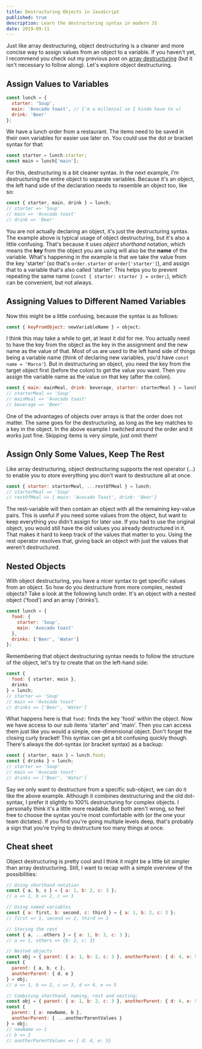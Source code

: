 ```yaml
---
title: Destructuring Objects in JavaScript
published: true
description: Learn the destructuring syntax in modern JS
date: 2019-09-11
---
```


Just like array destructuring, object destructuring is a cleaner and more concise way to assign values from an object to a variable. If you haven't yet, I recommend you check out my previous post on [array destructuring](https://marcoslooten.com/blog/destructuring-arrays-in-javascript/) (but it isn't necessary to follow along). Let's explore object destructuring.

## Assign Values to Variables

```javascript
const lunch = {
  starter: 'Soup',
  main: 'Avocado toast', // I'm a millenial so I kinda have to =)
  drink: 'Beer'
};
```

We have a lunch order from a restaurant. The items need to be saved in their own variables for easier use later on. You could use the dot or bracket syntax for that:

```javascript
const starter = lunch.starter;
const main = lunch['main'];
```

For this, destructuring is a bit cleaner syntax. In the next example, I'm destructuring the entire object to separate variables. Because it's an object, the left hand side of the declaration needs to resemble an object too, like so:

```javascript
const { starter, main, drink } = lunch;
// starter => 'Soup'
// main => 'Avocado toast'
// drink => 'Beer'
```

You are not actually declaring an object, it's just the destructuring syntax. The example above is typical usage of object destructuring, but it's also a little confusing. That's because it uses _object shorthand_ notation, which means the **key** from the object you are using will also be the **name** of the variable. What's happening in the example is that we take the value from the key 'starter' (so that's `order.starter` or `order['starter']`), and assign that to a variable that's also called 'starter'. This helps you to prevent repeating the same name (`const { starter: starter } = order;`), which can be convenient, but not always.

## Assigning Values to Different Named Variables

Now this might be a little confusing, because the syntax is as follows:

```javascript
const { keyFromObject: newVariableName } = object;
```

I think this may take a while to get, at least it did for me. You actually need to have the key from the object as the key in the assignment and the new name as the value of that. Most of us are used to the left hand side of things being a variable name (think of declaring new variables, you'd have `const name = 'Marco'`). But in destructuring an object, you need the key from the target object first (before the colon) to get the value you want. Then you assign the variable name as the value on that key (after the colon).

```javascript
const { main: mainMeal, drink: beverage, starter: starterMeal } = lunch;
// starterMeal => 'Soup'
// mainMeal => 'Avocado toast'
// beverage => 'Beer'
```

One of the advantages of objects over arrays is that the order does not matter. The same goes for the destructuring, as long as the key matches to a key in the object. In the above example I switched around the order and it works just fine. Skipping items is very simple, just omit them!

## Assign Only Some Values, Keep The Rest

Like array destructuring, object destructuring supports the rest operator (...) to enable you to store everything you don't want to destructure all at once.

```javascript
const { starter: starterMeal, ...restOfMeal } = lunch;
// starterMeal => 'Soup'
// restOfMeal => { main: 'Avocado Toast', drink: 'Beer'}
```

The rest-variable will then contain an object with all the remaining key-value pairs. This is useful if you need some values from the object, but want to keep everything you didn't assign for later use. If you had to use the original object, you would still have the old values you already destructured in it. That makes it hard to keep track of the values that matter to you. Using the rest operator resolves that, giving back an object with just the values that weren't destructured.

## Nested Objects

With object destructuring, you have a nicer syntax to get specific values from an object. So how do you destructure from more complex, nested objects? Take a look at the following lunch order. It's an object with a nested object ('food') and an array ('drinks').

```javascript
const lunch = {
  food: {
    starter: 'Soup',
    main: 'Avocado toast'
  },
  drinks: ['Beer', 'Water']
};
```

Remembering that object destructuring syntax needs to follow the structure of the object, let's try to create that on the left-hand side:

```javascript
const {
  food: { starter, main },
  drinks
} = lunch;
// starter => 'Soup'
// main => 'Avocado toast'
// drinks => ['Beer', 'Water']
```

What happens here is that `food:` finds the key 'food' within the object. Now we have access to our sub items 'starter' and 'main'. Then you can access them just like you would a simple, one-dimensional object. Don't forget the closing curly bracket! This syntax can get a bit confusing quickly though. There's always the dot-syntax (or bracket syntax) as a backup:

```javascript
const { starter, main } = lunch.food;
const { drinks } = lunch;
// starter => 'Soup'
// main => 'Avocado toast'
// drinks => ['Beer', 'Water']
```

Say we only want to destructure from a specific sub-object, we can do it like the above example. Although it combines destructuring and the old dot-syntax, I prefer it slightly to 100% destructuring for complex objects. I personally think it's a little more readable. But both aren't wrong, so feel free to choose the syntax you're most comfortable with (or the one your team dictates). If you find you're going multiple levels deep, that's probably a sign that you're trying to destructure too many things at once.

## Cheat sheet

Object destructuring is pretty cool and I think it might be a little bit simpler than array destructuring. Still, I want to recap with a simple overview of the possibilities:

```javascript
// Using shorthand notation
const { a, b, c } = { a: 1, b: 2, c: 3 };
// a => 1, b => 2, c => 3

// Using named variables
const { a: first, b: second, c: third } = { a: 1, b: 2, c: 3 };
// first => 1, second => 2, third => 3

// Storing the rest
const { a, ...others } = { a: 1, b: 2, c: 3 };
// a => 1, others => {b: 2, c: 3}

// Nested objects
const obj = { parent: { a: 1, b: 2, c: 3 }, anotherParent: { d: 4, e: 5 } };
const {
  parent: { a, b, c },
  anotherParent: { d, e }
} = obj;
// a => 1, b => 2, c => 3, d => 4, e => 5

// Combining shorthand, naming, rest and nesting:
const obj = { parent: { a: 1, b: 2, c: 3 }, anotherParent: { d: 4, e: 5 } };
const {
  parent: { a: newName, b },
  anotherParent: { ...anotherParentValues }
} = obj;
// newName => 1
// b => 2
// anotherParentValues => { d: 4, e: 5}
```
